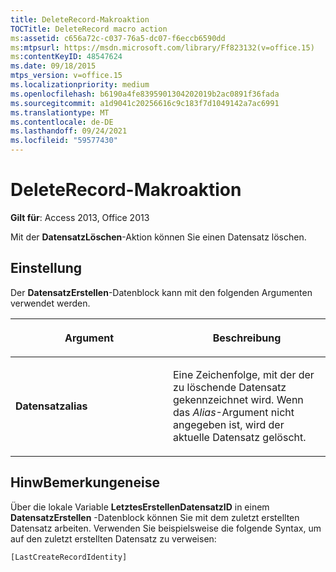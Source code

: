 ```yaml
---
title: DeleteRecord-Makroaktion
TOCTitle: DeleteRecord macro action
ms:assetid: c656a72c-c037-76a5-dc07-f6eccb6590dd
ms:mtpsurl: https://msdn.microsoft.com/library/Ff823132(v=office.15)
ms:contentKeyID: 48547624
ms.date: 09/18/2015
mtps_version: v=office.15
ms.localizationpriority: medium
ms.openlocfilehash: b6190a4fe8395901304202019b2ac0891f36fada
ms.sourcegitcommit: a1d9041c20256616c9c183f7d1049142a7ac6991
ms.translationtype: MT
ms.contentlocale: de-DE
ms.lasthandoff: 09/24/2021
ms.locfileid: "59577430"
---
```

# <a name="deleterecord-macro-action"></a>DeleteRecord-Makroaktion

**Gilt für**: Access 2013, Office 2013

Mit der **DatensatzLöschen**-Aktion können Sie einen Datensatz löschen.

## <a name="setting"></a>Einstellung

Der **DatensatzErstellen**-Datenblock kann mit den folgenden Argumenten verwendet werden.

<table>
<colgroup>
<col style="width: 50%" />
<col style="width: 50%" />
</colgroup>
<thead>
<tr class="header">
<th><p>Argument</p></th>
<th><p>Beschreibung</p></th>
</tr>
</thead>
<tbody>
<tr class="odd">
<td><p><strong>Datensatzalias</strong></p></td>
<td><p>Eine Zeichenfolge, mit der der zu löschende Datensatz gekennzeichnet wird. Wenn das <em>Alias</em>-Argument nicht angegeben ist, wird der aktuelle Datensatz gelöscht.</p></td>
</tr>
</tbody>
</table>

## <a name="remarks"></a>HinwBemerkungeneise

Über die lokale Variable **LetztesErstellenDatensatzID** in einem **DatensatzErstellen** -Datenblock können Sie mit dem zuletzt erstellten Datensatz arbeiten. Verwenden Sie beispielsweise die folgende Syntax, um auf den zuletzt erstellten Datensatz zu verweisen:

`[LastCreateRecordIdentity]`

